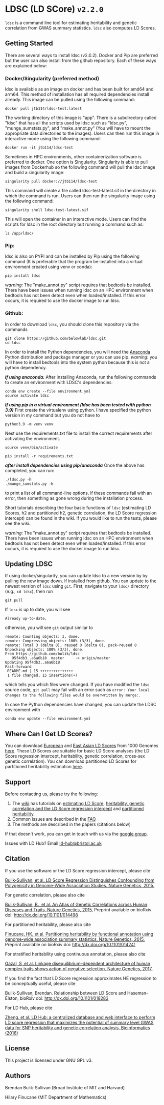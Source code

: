 
# LDSC (LD SCore) `v2.2.0`

`ldsc` is a command line tool for estimating heritability and genetic correlation from GWAS summary statistics. `ldsc` also computes LD Scores.

## Getting Started

There are several ways to install ldsc (v2.0.2). Docker and Pip are preferred but the user can also install from the github repository. Each of these ways are explained below:

### Docker/Singularity (preferred method)

ldsc is available as an image on docker and has been built for amd64 and arm64. This method of installation has all required dependencies install already. This image can be pulled using the following command:

```
docker pull jtb114/ldsc-test:latest
```

The working directory of this image is "app". There is a subdirectory called "ldsc" that has all the scripts used by ldsc such as "ldsc.py", "munge_sumstats.py", and "make_annot.py" (You will have to mount the appropriate data directories to the images). Users can then run this image in interactive mode using the following command:

```
docker run -it jtb114/ldsc-test
```

Sometimes in HPC environments, other containerization software is preferred to docker. One option is Singularity. Singularity is able to pull images from Dockerhub so the following command will pull the ldsc image and build a singularity image:

```
singularity pull docker://jtb114/ldsc-test
```

This command will create a file called ldsc-test-latest.sif in the directory in which the command is run. Users can then run the singularity image using the following command:

```
singularity shell ldsc-test-latest.sif
```

This will open the container in an interactive mode. Users can find the scripts for ldsc in the root directory but running a command such as:

```
ls /app/ldsc/
```

### Pip:
ldsc is also on PYPI and can be installed by Pip using the following command (It is preferable that the program be installed into a virtual environment created using venv or conda):

```
pip install ldsc
```

*warning:* The "make_annot.py" script requires that bedtools be installed. There have been issues when running ldsc on an HPC environment when bedtools has not been detect even when loaded/installed. If this error occurs, it is required to use the docker image to run ldsc.

### Github:
In order to download `ldsc`, you should clone this repository via the commands
```  
git clone https://github.com/belowlab/ldsc.git
cd ldsc
```

In order to install the Python dependencies, you will need the [Anaconda](https://store.continuum.io/cshop/anaconda/) Python distribution and package manager or you can use pip. *warning*: you will have to install bedtools into the system python because this is not a python dependency. 

***If using anaconda:***
After installing Anaconda, run the following commands to create an environment with LDSC's dependencies:

```
conda env create --file environment.yml
source activate ldsc
```

***If using pip in a virtual environment (ldsc has been tested with python 3.9)***
First create the virtualenv using python. I have specified the python version in my command but you do not have to 

```
python3.9 -m venv venv
```

Nest use the requirements.txt file to install the correct requirements after activating the environment.

```
source venv/bin/activate

pip install -r requirements.txt
```

***after install dependencies using pip/anaconda***
Once the above has completed, you can run:

```
./ldsc.py -h
./munge_sumstats.py -h
```
to print a list of all command-line options. If these commands fail with an error, then something as gone wrong during the installation process. 

Short tutorials describing the four basic functions of `ldsc` (estimating LD Scores, h2 and partitioned h2, genetic correlation, the LD Score regression intercept) can be found in the wiki. If you would like to run the tests, please see the wiki.

*warning:* The "make_annot.py" script requires that bedtools be installed. There have been issues when running ldsc on an HPC environment when bedtools has not been detect even when loaded/installed. If this error occurs, it is required to use the docker image to run ldsc.

## Updating LDSC

If using docker/singularity, you can update ldsc to a new version by by pulling the new image down. If installed from github. You can update to the newest version of `ldsc` using `git`. First, navigate to your `ldsc/` directory (e.g., `cd ldsc`), then run
```
git pull
```
If `ldsc` is up to date, you will see 
```
Already up-to-date.
```
otherwise, you will see `git` output similar to 
```
remote: Counting objects: 3, done.
remote: Compressing objects: 100% (3/3), done.
remote: Total 3 (delta 0), reused 0 (delta 0), pack-reused 0
Unpacking objects: 100% (3/3), done.
From https://github.com/bulik/ldsc
   95f4db3..a6a6b18  master     -> origin/master
Updating 95f4db3..a6a6b18
Fast-forward
 README.md | 15 +++++++++++++++
 1 file changed, 15 insertions(+)
 ```
which tells you which files were changed. If you have modified the `ldsc` source code, `git pull` may fail with an error such as `error: Your local changes to the following files would be overwritten by merge:`. 

In case the Python dependencies have changed, you can update the LDSC environment with

```
conda env update --file environment.yml
```

## Where Can I Get LD Scores?

You can download [European](https://data.broadinstitute.org/alkesgroup/LDSCORE/eur_w_ld_chr.tar.bz2) and [East Asian LD Scores](https://data.broadinstitute.org/alkesgroup/LDSCORE/eas_ldscores.tar.bz2) from 1000 Genomes [here](https://data.broadinstitute.org/alkesgroup/LDSCORE/). These LD Scores are suitable for basic LD Score analyses (the LD Score regression intercept, heritability, genetic correlation, cross-sex genetic correlation). You can download partitioned LD Scores for partitioned heritability estimation [here](http://data.broadinstitute.org/alkesgroup/LDSCORE/).


## Support

Before contacting us, please try the following:

1. The [wiki](https://github.com/bulik/ldsc/wiki) has tutorials on [estimating LD Score](https://github.com/bulik/ldsc/wiki/LD-Score-Estimation-Tutorial), [heritability, genetic correlation and the LD Score regression intercept](https://github.com/bulik/ldsc/wiki/Heritability-and-Genetic-Correlation) and [partitioned heritability](https://github.com/bulik/ldsc/wiki/Partitioned-Heritability).
2. Common issues are described in the [FAQ](https://github.com/bulik/ldsc/wiki/FAQ)
2. The methods are described in the papers (citations below)

If that doesn't work, you can get in touch with us via the [google group](https://groups.google.com/forum/?hl=en#!forum/ldsc_users).

Issues with LD Hub?  Email ld-hub@bristol.ac.uk


## Citation

If you use the software or the LD Score regression intercept, please cite

[Bulik-Sullivan, et al. LD Score Regression Distinguishes Confounding from Polygenicity in Genome-Wide Association Studies.
Nature Genetics, 2015.](http://www.nature.com/ng/journal/vaop/ncurrent/full/ng.3211.html)

For genetic correlation, please also cite

[Bulik-Sullivan, B., et al. An Atlas of Genetic Correlations across Human Diseases and Traits. Nature Genetics, 2015.](https://www.nature.com/articles/ng.3406) Preprint available on bioRxiv doi: http://dx.doi.org/10.1101/014498

For partitioned heritability, please also cite

[Finucane, HK, et al. Partitioning heritability by functional annotation using genome-wide association summary statistics. Nature Genetics, 2015.](https://www.nature.com/articles/ng.3404) Preprint available on bioRxiv doi: http://dx.doi.org/10.1101/014241

For stratified heritability using continuous annotation, please also cite

[Gazal, S, et al. Linkage disequilibrium–dependent architecture of human complex traits shows action of negative selection. Nature Genetics, 2017.](https://www.nature.com/articles/ng.3954) 

If you find the fact that LD Score regression approximates HE regression to be conceptually useful, please cite

Bulik-Sullivan, Brendan. Relationship between LD Score and Haseman-Elston, bioRxiv doi: http://dx.doi.org/10.1101/018283

For LD Hub, please cite

[Zheng, et al. LD Hub: a centralized database and web interface to perform LD score regression that maximizes the potential of summary level GWAS data for SNP heritability and genetic correlation analysis. Bioinformatics (2016)](https://doi.org/10.1093/bioinformatics/btw613)


## License

This project is licensed under GNU GPL v3.


## Authors

Brendan Bulik-Sullivan (Broad Institute of MIT and Harvard)

Hilary Finucane (MIT Department of Mathematics)
